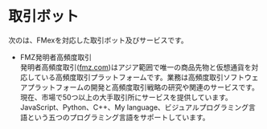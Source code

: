 # 取引ボット

次のは、FMexを対応した取引ボット及びサービスです。

 - FMZ発明者高頻度取引<br>発明者高頻度取引(<a href=‘https://www.fmz.com/’>fmz.com</a>)はアジア範囲で唯一の商品先物と仮想通貨を対応している高頻度取引プラットフォームです。業務は高頻度取引ソフトウェアプラットフォームの開発と高頻度取引戦略の研究や関連のサービスです。現在、市場で50つ以上の大手取引所にサービスを提供しています。JavaScript、Python、C++、My language、ビジュアルプログラミング言語という五つのプログラミング言語をサポートしています。